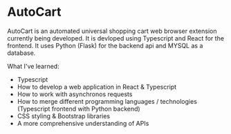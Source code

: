 # AutoCart

AutoCart is an automated universal shopping cart web browser extension currently being developed. It is devloped using Typescript and React for the frontend. It uses Python (Flask) for the backend api and MYSQL as a database.

What I've learned:
- Typescript
- How to develop a web application in React & Typescript
- How to work with asynchronos requests
- How to merge different programming languages / technologies (Typescript frontend with Python backend)
- CSS styling & Bootstrap libraries
- A more comprehensive understanding of APIs
